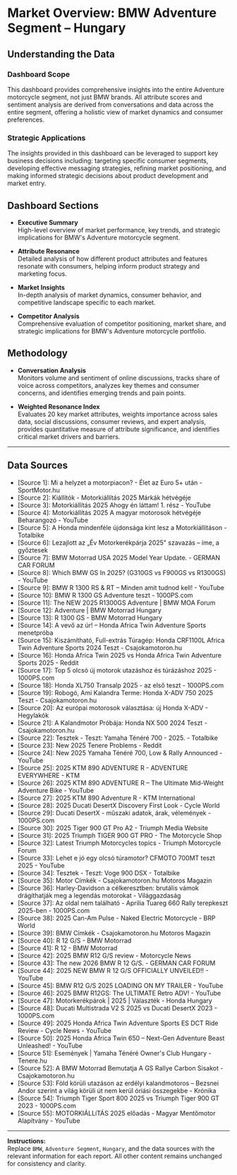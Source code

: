 # Market Overview: BMW Adventure Segment – Hungary

## Understanding the Data

### Dashboard Scope
This dashboard provides comprehensive insights into the entire Adventure motorcycle segment, not just BMW brands. All attribute scores and sentiment analysis are derived from conversations and data across the entire segment, offering a holistic view of market dynamics and consumer preferences.

### Strategic Applications
The insights provided in this dashboard can be leveraged to support key business decisions including: targeting specific consumer segments, developing effective messaging strategies, refining market positioning, and making informed strategic decisions about product development and market entry.

## Dashboard Sections

- **Executive Summary**  
  High-level overview of market performance, key trends, and strategic implications for BMW's Adventure motorcycle segment.

- **Attribute Resonance**  
  Detailed analysis of how different product attributes and features resonate with consumers, helping inform product strategy and marketing focus.

- **Market Insights**  
  In-depth analysis of market dynamics, consumer behavior, and competitive landscape specific to each market.

- **Competitor Analysis**  
  Comprehensive evaluation of competitor positioning, market share, and strategic implications for BMW's Adventure motorcycle portfolio.

## Methodology

- **Conversation Analysis**  
  Monitors volume and sentiment of online discussions, tracks share of voice across competitors, analyzes key themes and consumer concerns, and identifies emerging trends and pain points.

- **Weighted Resonance Index**  
  Evaluates 20 key market attributes, weights importance across sales data, social discussions, consumer reviews, and expert analysis, provides quantitative measure of attribute significance, and identifies critical market drivers and barriers.

---

## Data Sources

- [Source 1]: Mi a helyzet a motorpiacon? - Élet az Euro 5+ után - SportMotor.hu
- [Source 2]: Kiállítók - Motorkiállítás 2025 Márkák hétvégéje
- [Source 3]: Motorkiállítás 2025 Ahogy én láttam! 1. rész - YouTube
- [Source 4]: Motorkiállítás 2025 A magyar motorosok hétvégéje Beharangozó - YouTube
- [Source 5]: A Honda mindenféle újdonsága kint lesz a Motorkiállításon - Totalbike
- [Source 6]: Lezajlott az „Év Motorkerékpárja 2025" szavazás – íme, a győztesek
- [Source 7]: BMW Motorrad USA 2025 Model Year Update. - GERMAN CAR FORUM
- [Source 8]: Which BMW GS In 2025? (G310GS vs F900GS vs R1300GS) - YouTube
- [Source 9]: BMW R 1300 RS & RT – Minden amit tudnod kell! - YouTube
- [Source 10]: BMW R 1300 GS Adventure teszt - 1000PS.com
- [Source 11]: The NEW 2025 R1300GS Adventure | BMW MOA Forum
- [Source 12]: Adventure | BMW Motorrad Hungary
- [Source 13]: R 1300 GS - BMW Motorrad Hungary
- [Source 14]: A vevő az úr! – Honda Africa Twin Adventure Sports menetpróba
- [Source 15]: Kiszámítható, Full-extrás Túragép: Honda CRF1100L Africa Twin Adventure Sports 2024 Teszt - Csajokamotoron.hu
- [Source 16]: Honda Africa Twin 2025 vs Honda Africa Twin Adventure Sports 2025 - Reddit
- [Source 17]: Top 5 olcsó új motorok utazáshoz és túrázáshoz 2025 - 1000PS.com
- [Source 18]: Honda XL750 Transalp 2025 - az első teszt - 1000PS.com
- [Source 19]: Robogó, Ami Kalandra Terme: Honda X-ADV 750 2025 Teszt - Csajokamotoron.hu
- [Source 20]: Az európai motorosok választása: új Honda X-ADV - Hegylakók
- [Source 21]: A Kalandmotor Próbája: Honda NX 500 2024 Teszt - Csajokamotoron.hu
- [Source 22]: Tesztek - Teszt: Yamaha Ténéré 700 - 2025. - Totalbike
- [Source 23]: New 2025 Tenere Problems - Reddit
- [Source 24]: New 2025 Yamaha Ténéré 700, Low & Rally Announced - YouTube
- [Source 25]: 2025 KTM 890 ADVENTURE R - ADVENTURE EVERYWHERE - KTM
- [Source 26]: 2025 KTM 890 ADVENTURE R – The Ultimate Mid-Weight Adventure Bike - YouTube
- [Source 27]: 2025 KTM 890 Adventure R - KTM International
- [Source 28]: 2025 Ducati DesertX Discovery First Look - Cycle World
- [Source 29]: Ducati DesertX - műszaki adatok, árak, vélemények - 1000PS.com
- [Source 30]: 2025 Tiger 900 GT Pro A2 - Triumph Media Website
- [Source 31]: 2025 Triumph TIGER 900 GT PRO - The Motorcycle Shop
- [Source 32]: Latest Triumph Motorcycles topics - Triumph Motorcycle Forum
- [Source 33]: Lehet e jó egy olcsó túramotor? CFMOTO 700MT teszt 2025 - YouTube
- [Source 34]: Tesztek - Teszt: Voge 900 DSX - Totalbike
- [Source 35]: Motor Címkék - Csajokamotoron.hu Motoros Magazin
- [Source 36]: Harley-Davidson a célkeresztben: brutális vámok drágíthatják meg a legendás motorokat - Világgazdaság
- [Source 37]: Az oldal nem található - Aprilia Tuareg 660 Rally terepkeszt 2025-ben - 1000PS.com
- [Source 38]: 2025 Can-Am Pulse - Naked Electric Motorcycle - BRP World
- [Source 39]: BMW Címkék - Csajokamotoron.hu Motoros Magazin
- [Source 40]: R 12 G/S - BMW Motorrad
- [Source 41]: R 12 - BMW Motorrad
- [Source 42]: 2025 BMW R12 G/S review - Motorcycle News
- [Source 43]: The new 2026 BMW R 12 G/S. - GERMAN CAR FORUM
- [Source 44]: 2025 NEW BMW R 12 G/S OFFICIALLY UNVEILED!! - YouTube
- [Source 45]: BMW R12 G/S 2025 LOADING ON MY TRAILER - YouTube
- [Source 46]: 2025 BMW R12GS: The ULTIMATE Retro ADV! - YouTube
- [Source 47]: Motorkerékpárok | 2025 | Választék - Honda Hungary
- [Source 48]: Ducati Multistrada V2 S 2025 vs Ducati DesertX 2023 - 1000PS.com
- [Source 49]: 2025 Honda Africa Twin Adventure Sports ES DCT Ride Review - Cycle News - YouTube
- [Source 50]: 2025 Honda Africa Twin 650 – Next-Gen Adventure Beast Unleashed! - YouTube
- [Source 51]: Események | Yamaha Ténéré Owner's Club Hungary - Tenere.hu
- [Source 52]: A BMW Motorrad Bemutatja A GS Rallye Carbon Sisakot - Csajokamotoron.hu
- [Source 53]: Föld körüli utazáson az erdélyi kalandmotoros – Bezsnei Andor szerint a világ körüli út nem kerül óriási összegekbe - Krónika
- [Source 54]: Triumph Tiger Sport 800 2025 vs Triumph Tiger 900 GT 2023 - 1000PS.com
- [Source 55]: MOTORKIÁLLíTÁS 2025 előadás - Magyar Mentőmotor Alapítvány - YouTube

---

**Instructions:**  
Replace `BMW`, `Adventure Segment`, `Hungary`, and the data sources with the relevant information for each report. All other content remains unchanged for consistency and clarity.
